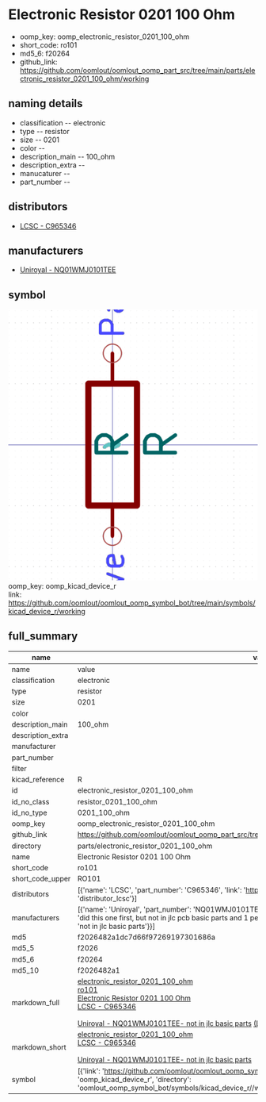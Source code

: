 # Electronic Resistor 0201 100 Ohm

  
* oomp_key: oomp_electronic_resistor_0201_100_ohm 
* short_code: ro101
* md5_6: f20264  
* github_link: https://github.com/oomlout/oomlout_oomp_part_src/tree/main/parts/electronic_resistor_0201_100_ohm/working  
## naming details
* classification -- electronic
* type -- resistor
* size -- 0201
* color -- 
* description_main -- 100_ohm
* description_extra -- 
* manucaturer -- 
* part_number -- 

## distributors
* [LCSC - C965346](https://lcsc.com/product-detail/C965346.html)  

## manufacturers
* [Uniroyal - NQ01WMJ0101TEE]()  

## symbol

![](symbol/0/working/working_600.png)  
oomp_key: oomp_kicad_device_r  
link: https://github.com/oomlout/oomlout_oomp_symbol_bot/tree/main/symbols/kicad_device_r/working  


## full_summary
| name | value | 
| --- | --- | 
| name | value | 
| classification | electronic | 
| type | resistor | 
| size | 0201 | 
| color |  | 
| description_main | 100_ohm | 
| description_extra |  | 
| manufacturer |  | 
| part_number |  | 
| filter |  | 
| kicad_reference | R | 
| id | electronic_resistor_0201_100_ohm | 
| id_no_class | resistor_0201_100_ohm | 
| id_no_type | 0201_100_ohm | 
| oomp_key | oomp_electronic_resistor_0201_100_ohm | 
| github_link | https://github.com/oomlout/oomlout_oomp_part_src/tree/main/parts/electronic_resistor_0201_100_ohm/working | 
| directory | parts/electronic_resistor_0201_100_ohm | 
| name | Electronic Resistor 0201 100 Ohm | 
| short_code | ro101 | 
| short_code_upper | RO101 | 
| distributors | [{'name': 'LCSC', 'part_number': 'C965346', 'link': 'https://lcsc.com/product-detail/C965346.html', 'id': 'distributor_lcsc'}] | 
| manufacturers | [{'name': 'Uniroyal', 'part_number': 'NQ01WMJ0101TEE', 'link': '', 'id': 'manufacturer_uniroyal', 'note': {'reason': 'did this one first, but not in jlc pcb basic parts and 1 percent are and they are the same price', 'reason_short': 'not in jlc basic parts'}}] | 
| md5 | f2026482a1dc7d66f97269197301686a | 
| md5_5 | f2026 | 
| md5_6 | f20264 | 
| md5_10 | f2026482a1 | 
| markdown_full | [electronic_resistor_0201_100_ohm](https://github.com/oomlout/oomlout_oomp_part_src/tree/main/parts/electronic_resistor_0201_100_ohm/working)<br>[ro101](https://github.com/oomlout/oomlout_oomp_part_src/tree/main/parts/electronic_resistor_0201_100_ohm/working)<br>[Electronic Resistor 0201 100 Ohm](https://github.com/oomlout/oomlout_oomp_part_src/tree/main/parts/electronic_resistor_0201_100_ohm/working)<br>[LCSC - C965346<br>](https://lcsc.com/product-detail/C965346.html)<br>[Uniroyal - NQ01WMJ0101TEE- not in jlc basic parts]() [(L)  ](https://www.lcsc.com/search?q=NQ01WMJ0101TEE)[(D)  ](https://www.digikey.com/en/products?keywords=NQ01WMJ0101TEE)[(M)  ](https://www.mouser.com/Search/Refine?Keyword=NQ01WMJ0101TEE)[(N)  ](https://www.newark.com/search?st=NQ01WMJ0101TEE)[(SZ)  ](https://so.szlcsc.com/global.html?k=NQ01WMJ0101TEE)<br> | 
| markdown_short | [electronic_resistor_0201_100_ohm](https://github.com/oomlout/oomlout_oomp_part_src/tree/main/parts/electronic_resistor_0201_100_ohm/working)<br>[LCSC - C965346<br>](https://lcsc.com/product-detail/C965346.html)<br>[Uniroyal - NQ01WMJ0101TEE- not in jlc basic parts]() | 
| symbol | [{'link': 'https://github.com/oomlout/oomlout_oomp_symbol_bot/tree/main/symbols/kicad_device_r', 'oomp_key': 'oomp_kicad_device_r', 'directory': 'oomlout_oomp_symbol_bot/symbols/kicad_device_r//working/working.kicad_sym'}] | 
